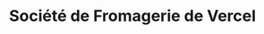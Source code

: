 ---
title: "Société de Fromagerie de Vercel"
url: /vercel-villedieu-le-camp/societe-de-fromagerie-de-vercel/
shop: Käse
---
